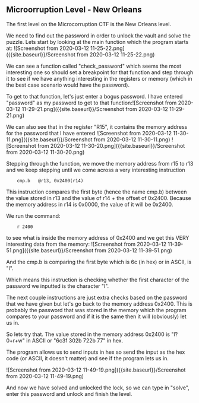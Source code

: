 ## Microorruption Level - New Orleans

The first level on the Microcorruption CTF is the New Orleans level.

We need to find out the password in order to unlock the vault and solve the puzzle.
Lets start by looking at the main function which the program starts at:
![Screenshot from 2020-03-12 11-25-22.png]({{site.baseurl}}/Screenshot from 2020-03-12 11-25-22.png)

We can see a function called "check_password" which seems the most interesting one so should set a breakpoint for that function and step through it to see if we have anything interesting in the registers or memory (which in the best case scenario would have the password).

To get to that function, let's just enter a bogus password. I have entered "password" as my password to get to that function:![Screenshot from 2020-03-12 11-29-21.png]({{site.baseurl}}/Screenshot from 2020-03-12 11-29-21.png)

We can also see that in the register "R15", it contains the memory address for the password that I have entered
![Screenshot from 2020-03-12 11-30-11.png]({{site.baseurl}}/Screenshot from 2020-03-12 11-30-11.png)
![Screenshot from 2020-03-12 11-30-20.png]({{site.baseurl}}/Screenshot from 2020-03-12 11-30-20.png)

Stepping through the function, we move the memory address from r15 to r13 and we keep stepping until we come across a very interesting instruction 

		cmp.b	@r13, 0x2400(r14)

This instruction compares the first byte (hence the name cmp.b) between the value stored in r13 and the value of r14 + the offset of 0x2400. Because the memory address in r14 is 0x0000, the value of it will be 0x2400.

We run the command:

		r 2400

to see what is inside the memory address of 0x2400 and we get this VERY interesting data from the memory:
![Screenshot from 2020-03-12 11-39-51.png]({{site.baseurl}}/Screenshot from 2020-03-12 11-39-51.png)

And the cmp.b is comparing the first byte which is 6c (in hex) or in ASCII, is "l".

Which means this instruction is checking whether the first character of the password we inputted is the character "l".

The next couple instructions are just extra checks based on the password that we have given but let's go back to the memory address 0x2400. This is probably the password that was stored in the memory which the program compares to your password and if it is the same then it will (obviously) let us in.

So lets try that. The value stored in the memory address 0x2400 is "l?0+r+w" in ASCII or "6c3f 302b 722b 77" in hex.

The program allows us to send inputs in hex so send the input as the hex code (or ASCII, it doesn't matter) and see if the program lets us in.

![Screenshot from 2020-03-12 11-49-19.png]({{site.baseurl}}/Screenshot from 2020-03-12 11-49-19.png)

And now we have solved and unlocked the lock, so we can type in "solve", enter this password and unlock and finish the level.
